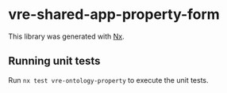 # vre-shared-app-property-form

This library was generated with [Nx](https://nx.dev).


## Running unit tests

Run `nx test vre-ontology-property` to execute the unit tests.

